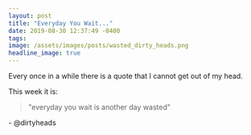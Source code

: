 ```yaml
---
layout: post
title: "Everyday You Wait..."
date: 2019-08-30 12:37:49 -0400
tags:
image: /assets/images/posts/wasted_dirty_heads.png
headline_image: true
---
```


Every once in a while there is a quote that I cannot get out of my head.

This week it is:

> "everyday you wait is another day wasted"

\- @dirtyheads
